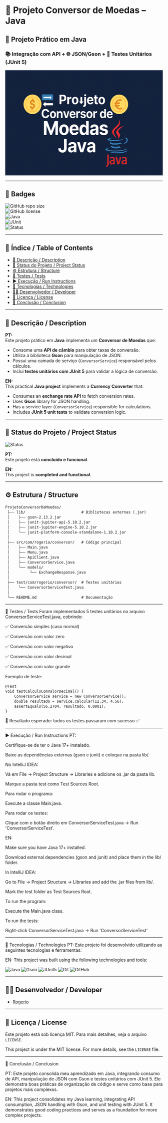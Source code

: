 # 💱 Projeto Conversor de Moedas – Java  

## 🚀 Projeto Prático em Java  
### 📚 Integração com API + 🌐 JSON/Gson + 🧪 Testes Unitários (JUnit 5)  

![Capa do Projeto](JavaConversorDeMoedas.png)

---

## 🏅 Badges  

![GitHub repo size](https://img.shields.io/github/repo-size/Rogerio5/ProjetoConversorDeMoedas)  
![GitHub license](https://img.shields.io/github/license/Rogerio5/ProjetoConversorDeMoedas)  
![Java](https://img.shields.io/badge/java-17-orange)  
![JUnit](https://img.shields.io/badge/junit-5-blue)  
![Status](https://img.shields.io/badge/status-active-success)  

---

## 📑 Índice / Table of Contents  

- [📖 Descrição / Description](#-descrição--description)  
- [📌 Status do Projeto / Project Status](#-status-do-projeto--project-status)  
- [⚙️ Estrutura / Structure](#️-estrutura--structure)  
- [🧪 Testes / Tests](#-testes--tests)  
- [▶️ Execução / Run Instructions](#️-execução--run-instructions)  
- [🧰 Tecnologias / Technologies](#-tecnologias--technologies)  
- [👨‍💻 Desenvolvedor / Developer](#-desenvolvedor--developer)  
- [📜 Licença / License](#-licença--license)  
- [🏁 Conclusão / Conclusion](#-conclusão--conclusion)  

---

## 📖 Descrição / Description  

**PT:**  
Este projeto prático em **Java** implementa um **Conversor de Moedas** que:  
- Consome uma **API de câmbio** para obter taxas de conversão.  
- Utiliza a biblioteca **Gson** para manipulação de JSON.  
- Possui uma camada de serviço (`ConversorService`) responsável pelos cálculos.  
- Inclui **testes unitários com JUnit 5** para validar a lógica de conversão.  

**EN:**  
This practical **Java project** implements a **Currency Converter** that:  
- Consumes an **exchange rate API** to fetch conversion rates.  
- Uses **Gson** library for JSON handling.  
- Has a service layer (`ConversorService`) responsible for calculations.  
- Includes **JUnit 5 unit tests** to validate conversion logic.  

---

## 📌 Status do Projeto / Project Status  

![Status](https://img.shields.io/badge/STATUS-Completed-success?style=for-the-badge)  

**PT:**  
Este projeto está **concluído e funcional**.  

**EN:**  
This project is **completed and functional**.  

---

## ⚙️ Estrutura / Structure  

```text
ProjetoConversorDeMoedas/
 ├── lib/                         # Bibliotecas externas (.jar)
 │    ├── gson-2.13.2.jar
 │    ├── junit-jupiter-api-5.10.2.jar
 │    ├── junit-jupiter-engine-5.10.2.jar
 │    └── junit-platform-console-standalone-1.10.2.jar
 │
 ├── src/com/rogerio/conversor/   # Código principal
 │    ├── Main.java
 │    ├── Menu.java
 │    ├── ApiClient.java
 │    ├── ConversorService.java
 │    └── models/
 │         └── ExchangeResponse.java
 │
 ├── test/com/rogerio/conversor/  # Testes unitários
 │    └── ConversorServiceTest.java
 │
 └── README.md                    # Documentação
```

---

🧪 Testes / Tests
Foram implementados 5 testes unitários no arquivo ConversorServiceTest.java, cobrindo:

✅ Conversão simples (caso normal)

✅ Conversão com valor zero

✅ Conversão com valor negativo

✅ Conversão com valor decimal

✅ Conversão com valor grande

Exemplo de teste:
```
@Test
void testCalculoComValorDecimal() {
    ConversorService service = new ConversorService();
    double resultado = service.calcular(12.34, 4.56);
    assertEquals(56.2704, resultado, 0.0001);
}
```
📌 Resultado esperado: todos os testes passaram com sucesso ✅

---

▶️ Execução / Run Instructions
PT:

Certifique-se de ter o Java 17+ instalado.

Baixe as dependências externas (gson e junit) e coloque na pasta lib/.

No IntelliJ IDEA:

Vá em File → Project Structure → Libraries e adicione os .jar da pasta lib.

Marque a pasta test como Test Sources Root.

Para rodar o programa:

Execute a classe Main.java.

Para rodar os testes:

Clique com o botão direito em ConversorServiceTest.java → Run 'ConversorServiceTest'.

EN:

Make sure you have Java 17+ installed.

Download external dependencies (gson and junit) and place them in the lib/ folder.

In IntelliJ IDEA:

Go to File → Project Structure → Libraries and add the .jar files from lib/.

Mark the test folder as Test Sources Root.

To run the program:

Execute the Main.java class.

To run the tests:

Right-click ConversorServiceTest.java → Run 'ConversorServiceTest'

---

🧰 Tecnologias / Technologies
PT: Este projeto foi desenvolvido utilizando as seguintes tecnologias e ferramentas:

EN: This project was built using the following technologies and tools:

<p align="left"> <img alt="Java" title="Java 17" width="50px" src="https://cdn.jsdelivr.net/gh/devicons/devicon/icons/java/java-original.svg"/> <img alt="Gson" title="Gson (JSON serialization)" width="50px" src="https://img.shields.io/badge/Gson-JSON-orange"/> <img alt="JUnit5" title="JUnit 5" width="50px" src="https://cdn.jsdelivr.net/gh/devicons/devicon/icons/junit/junit-original.svg"/> <img alt="Git" title="Git" width="50px" src="https://cdn.jsdelivr.net/gh/devicons/devicon/icons/git/git-original.svg"/> <img alt="GitHub" title="GitHub" width="50px" src="https://cdn.jsdelivr.net/gh/devicons/devicon/icons/github/github-original.svg"/> </p>

---

## 👨‍💻 Desenvolvedor / Developer

- [Rogerio](https://github.com/Rogerio5)

---

## 📜 Licença / License

Este projeto está sob licença MIT. Para mais detalhes, veja o arquivo `LICENSE`.  

This project is under the MIT license. For more details, see the `LICENSE` file.

---

🏁 Conclusão / Conclusion

PT: Este projeto consolida meu aprendizado em Java, integrando consumo de API, manipulação de JSON com Gson e testes unitários com JUnit 5. Ele demonstra boas práticas de organização de código e serve como base para projetos mais complexos.

EN: This project consolidates my Java learning, integrating API consumption, JSON handling with Gson, and unit testing with JUnit 5. It demonstrates good coding practices and serves as a foundation for more complex projects.
